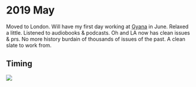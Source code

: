 # 2019 May

Moved to London. Will have my first day working at [Gyana](https://www.gyana.co.uk) in June. Relaxed a little. Listened to audiobooks & podcasts. Oh and LA now has clean issues & prs. No more history burdain of thousands of issues of the past. A clean slate to work from.

## Timing

![](https://i.imgur.com/FSGIwMd.png)
